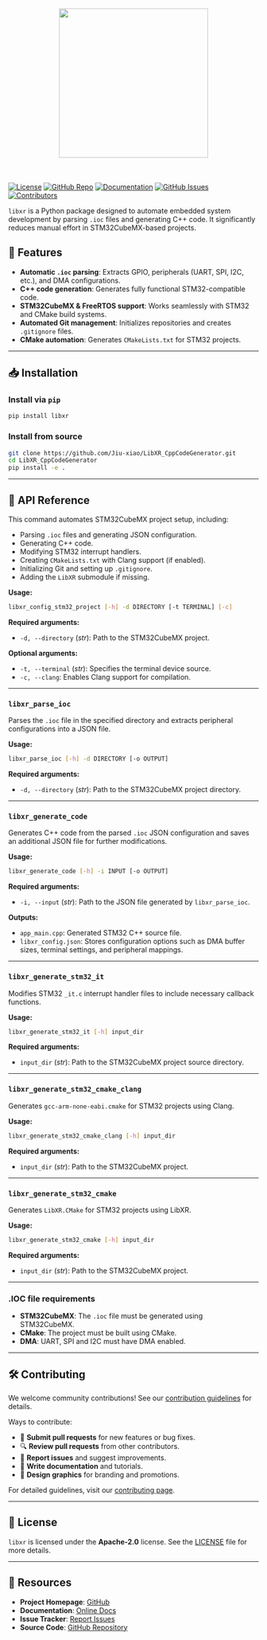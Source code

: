 <h1 align="center">
<img src="imgs/XRobot.jpeg" width="300">
</h1><br>

[![License](https://img.shields.io/badge/license-Apache--2.0-blue)](LICENSE)
[![GitHub Repo](https://img.shields.io/github/stars/Jiu-xiao/LibXR_CppCodeGenerator?style=social)](https://github.com/Jiu-xiao/libxr)
[![Documentation](https://img.shields.io/badge/docs-online-brightgreen)](https://xrobot-org.github.io/)
[![GitHub Issues](https://img.shields.io/github/issues/Jiu-xiao/LibXR_CppCodeGenerator)](https://github.com/Jiu-xiao/LibXR_CppCodeGenerator/issues)
[![Contributors](https://img.shields.io/github/contributors/Jiu-xiao/libxr)](https://github.com/Jiu-xiao/libxr/graphs/contributors)

`libxr` is a Python package designed to automate embedded system development by parsing `.ioc` files and generating C++
code. It significantly reduces manual effort in STM32CubeMX-based projects.

## 🌟 Features

- **Automatic `.ioc` parsing**: Extracts GPIO, peripherals (UART, SPI, I2C, etc.), and DMA configurations.
- **C++ code generation**: Generates fully functional STM32-compatible code.
- **STM32CubeMX & FreeRTOS support**: Works seamlessly with STM32 and CMake build systems.
- **Automated Git management**: Initializes repositories and creates `.gitignore` files.
- **CMake automation**: Generates `CMakeLists.txt` for STM32 projects.

---

## 📥 Installation

### Install via `pip`

```sh
pip install libxr
```

### Install from source

```sh
git clone https://github.com/Jiu-xiao/LibXR_CppCodeGenerator.git
cd LibXR_CppCodeGenerator
pip install -e .
```

---

## 📌 API Reference

This command automates STM32CubeMX project setup, including:

- Parsing `.ioc` files and generating JSON configuration.
- Generating C++ code.
- Modifying STM32 interrupt handlers.
- Creating `CMakeLists.txt` with Clang support (if enabled).
- Initializing Git and setting up `.gitignore`.
- Adding the `LibXR` submodule if missing.

**Usage:**

```sh
libxr_config_stm32_project [-h] -d DIRECTORY [-t TERMINAL] [-c]
```

**Required arguments:**

- `-d, --directory` (*str*): Path to the STM32CubeMX project.

**Optional arguments:**

- `-t, --terminal` (*str*): Specifies the terminal device source.
- `-c, --clang`: Enables Clang support for compilation.

---

### `libxr_parse_ioc`

Parses the `.ioc` file in the specified directory and extracts peripheral configurations into a JSON file.

**Usage:**

```sh
libxr_parse_ioc [-h] -d DIRECTORY [-o OUTPUT]
```

**Required arguments:**

- `-d, --directory` (*str*): Path to the STM32CubeMX project directory.

---

### `libxr_generate_code`

Generates C++ code from the parsed `.ioc` JSON configuration and saves an additional JSON file for further
modifications.

**Usage:**

```sh
libxr_generate_code [-h] -i INPUT [-o OUTPUT]
```

**Required arguments:**

- `-i, --input` (*str*): Path to the JSON file generated by `libxr_parse_ioc`.

**Outputs:**

- `app_main.cpp`: Generated STM32 C++ source file.
- `libxr_config.json`: Stores configuration options such as DMA buffer sizes, terminal settings, and peripheral
  mappings.

---

### `libxr_generate_stm32_it`

Modifies STM32 `_it.c` interrupt handler files to include necessary callback functions.

**Usage:**

```sh
libxr_generate_stm32_it [-h] input_dir
```

**Required arguments:**

- `input_dir` (*str*): Path to the STM32CubeMX project source directory.

---

### `libxr_generate_stm32_cmake_clang`

Generates `gcc-arm-none-eabi.cmake` for STM32 projects using Clang.

**Usage:**

```sh
libxr_generate_stm32_cmake_clang [-h] input_dir
```

**Required arguments:**

- `input_dir` (*str*): Path to the STM32CubeMX project.

---

### `libxr_generate_stm32_cmake`

Generates `LibXR.CMake` for STM32 projects using LibXR.

**Usage:**

```sh
libxr_generate_stm32_cmake [-h] input_dir
```

**Required arguments:**

- `input_dir` (*str*): Path to the STM32CubeMX project.

---

### .IOC file requirements

* **STM32CubeMX**: The `.ioc` file must be generated using STM32CubeMX.
* **CMake**: The project must be built using CMake.
* **DMA**: UART, SPI and I2C must have DMA enabled.

---

## 🛠️ Contributing

We welcome community contributions! See our [contribution guidelines](CONTRIBUTING.md) for details.

Ways to contribute:

- 📝 **Submit pull requests** for new features or bug fixes.
- 🔍 **Review pull requests** from other contributors.
- 🐛 **Report issues** and suggest improvements.
- 📖 **Write documentation** and tutorials.
- 🎨 **Design graphics** for branding and promotions.

For detailed guidelines, visit our [contributing page](https://github.com/Jiu-xiao/libxr/blob/main/CONTRIBUTING.md).

---

## 📄 License

`libxr` is licensed under the **Apache-2.0** license. See the [LICENSE](LICENSE) file for more details.

---

## 🔗 Resources

- **Project Homepage**: [GitHub](https://github.com/Jiu-xiao/libxr)
- **Documentation**: [Online Docs](https://xrobot-org.github.io/)
- **Issue Tracker**: [Report Issues](https://github.com/Jiu-xiao/LibXR_CppCodeGenerator/issues)
- **Source Code**: [GitHub Repository](https://github.com/Jiu-xiao/LibXR_CppCodeGenerator)